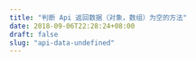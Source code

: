 ```yaml
---
title: "判断 Api 返回数据（对象，数组）为空的方法"
date: 2018-09-06T22:28:24+08:00
draft: false
slug: "api-data-undefined"
---
```

